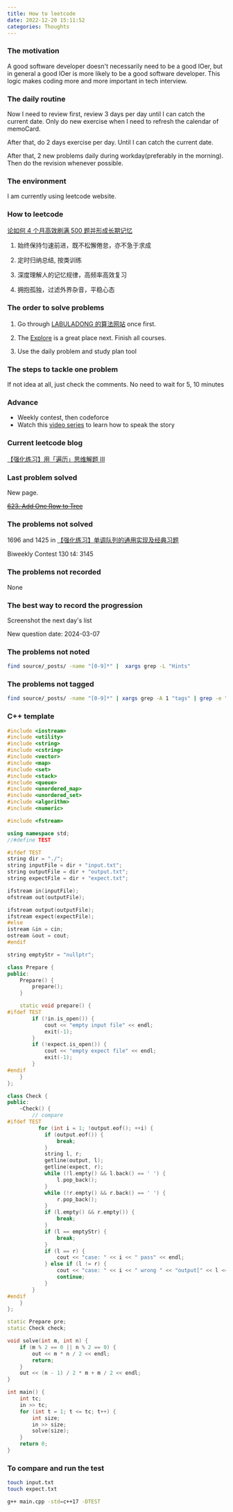 ```yaml
---
title: How to leetcode
date: 2022-12-20 15:11:52
categories: Thoughts
---
```


### The motivation

A good software developer doesn't necessarily need to be a good IOer, but in general a good IOer is more likely to be a good software developer. This logic makes coding more and more important in tech interview.

### The daily routine

Now I need to review first, review 3 days per day until I can catch the current date. Only do new exercise when I need to refresh the calendar of memoCard.

After that, do 2 days exercise per day. Until I can catch the current date.

After that, 2 new problems daily during workday(preferably in the morning). Then do the revision whenever possible.

### The environment

I am currently using leetcode website.

### How to leetcode

[论如何 4 个月高效刷满 500 题并形成长期记忆](https://zhuanlan.zhihu.com/p/492026165)

1. 始终保持匀速前进，既不松懈倦怠，亦不急于求成

2. 定时归纳总结, 按类训练

3. 深度理解人的记忆规律，高频率高效复习

4. 拥抱孤独，过滤外界杂音，平稳心态

### The order to solve problems

1. Go through [LABULADONG 的算法网站](https://labuladong.github.io/algo/) once first.

2. The [Explore](https://leetcode.com/explore/featured/) is a great place next. Finish all courses.

3. Use the daily problem and study plan tool

### The steps to tackle one problem

If not idea at all, just check the comments. No need to wait for 5, 10 minutes

### Advance

* Weekly contest, then codeforce
* Watch this [video series](https://www.youtube.com/@BackToBackSWE/videos) to learn how to speak the story

### Current leetcode blog

[【强化练习】用「遍历」思维解题 III](https://labuladong.online/algo/problem-set/binary-tree-traverse-3/)

### Last problem solved

New page.

~~[623. Add One Row to Tree](https://leetcode.com/problems/add-one-row-to-tree/description/)~~

### The problems not solved

1696 and 1425 in [【强化练习】单调队列的通用实现及经典习题](https://appktavsiei5995.pc.xiaoe-tech.com/p/t_pc/course_pc_detail/image_text/i_62a692efe4b01a48520b9b9b?product_id=p_627cd0eae4b0cedf38b0ef74&content_app_id=&type=8&parent_pro_id=p_62654124e4b09dda125f9a8d)

Biweekly Contest 130 t4: 3145

### The problems not recorded

None

### The best way to record the progression

Screenshot the next day's list

New question date: 2024-03-07

### The problems not noted

```bash
find source/_posts/ -name "[0-9]*" |  xargs grep -L "Hints"
```

### The problems not tagged

```bash
find source/_posts/ -name "[0-9]*" | xargs grep -A 1 "tags" | grep -e "---"
```

### C++ template

```C++
#include <iostream>
#include <utility>
#include <string>
#include <cstring>
#include <vector>
#include <map>
#include <set>
#include <stack>
#include <queue>
#include <unordered_map>
#include <unordered_set>
#include <algorithm>
#include <numeric>

#include <fstream>

using namespace std;
//#define TEST

#ifdef TEST
string dir = "./";
string inputFile = dir + "input.txt";
string outputFile = dir + "output.txt";
string expectFile = dir + "expect.txt";

ifstream in(inputFile);
ofstream out(outputFile);

ifstream output(outputFile);
ifstream expect(expectFile);
#else
istream &in = cin;
ostream &out = cout;
#endif

string emptyStr = "nullptr";

class Prepare {
public:
    Prepare() {
        prepare();
    }

    static void prepare() {
#ifdef TEST
        if (!in.is_open()) {
            cout << "empty input file" << endl;
            exit(-1);
        }
        if (!expect.is_open()) {
            cout << "empty expect file" << endl;
            exit(-1);
        }
#endif
    }
};

class Check {
public:
    ~Check() {
        // compare
#ifdef TEST
          for (int i = 1; !output.eof(); ++i) {
            if (output.eof()) {
                break;
            }
            string l, r;
            getline(output, l);
            getline(expect, r);
            while (!l.empty() && l.back() == ' ') {
                l.pop_back();
            }
            while (!r.empty() && r.back() == ' ') {
                r.pop_back();
            }
            if (l.empty() && r.empty()) {
                break;
            }
            if (l == emptyStr) {
                break;
            }
            if (l == r) {
                cout << "case: " << i << " pass" << endl;
            } else if (l != r) {
                cout << "case: " << i << " wrong " << "output[" << l << "], while expect[" << r << "]" << endl;
                continue;
            }
        }
#endif
    }
};

static Prepare pre;
static Check check;

void solve(int m, int n) {
    if (m % 2 == 0 || n % 2 == 0) {
        out << m * n / 2 << endl;
        return;
    }
    out << (n - 1) / 2 * m + m / 2 << endl;
}

int main() {
    int tc;
    in >> tc;
    for (int t = 1; t <= tc; t++) {
        int size;
        in >> size;
        solve(size);
    }
    return 0;
}
```

### To compare and run the test

```bash
touch input.txt
touch expect.txt
```

```bash
g++ main.cpp -std=c++17 -DTEST
```
